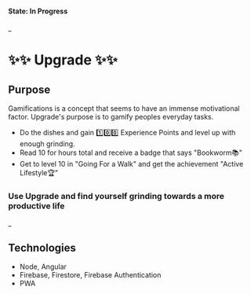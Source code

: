 #### State: In Progress

_

# ✨✨ Upgrade ✨✨

## Purpose
Gamifications is a concept that seems to have an immense motivational factor. 
Upgrade's purpose is to gamify peoples everyday tasks.
- Do the dishes and gain 1️⃣0️⃣0️⃣ Experience Points and level up with enough grinding.
- Read 10 for hours total and receive a badge that says "Bookworm📚"
- Get to level 10 in "Going For a Walk" and get the achievement "Active Lifestyle🏆"
### Use Upgrade and find yourself grinding towards a more productive life
_
## Technologies
- Node, Angular
- Firebase, Firestore, Firebase Authentication
- PWA
